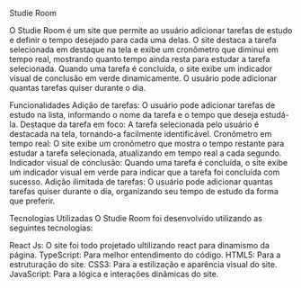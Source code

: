Studie Room

O Studie Room é um site que permite ao usuário adicionar tarefas de estudo e definir o tempo desejado para cada uma delas. O site destaca a tarefa selecionada em destaque na tela e exibe um cronômetro que diminui em tempo real, mostrando quanto tempo ainda resta para estudar a tarefa selecionada. Quando uma tarefa é concluída, o site exibe um indicador visual de conclusão em verde dinamicamente. O usuário pode adicionar quantas tarefas quiser durante o dia.

Funcionalidades
Adição de tarefas: O usuário pode adicionar tarefas de estudo na lista, informando o nome da tarefa e o tempo que deseja estudá-la.
Destaque da tarefa em foco: A tarefa selecionada pelo usuário é destacada na tela, tornando-a facilmente identificável.
Cronômetro em tempo real: O site exibe um cronômetro que mostra o tempo restante para estudar a tarefa selecionada, atualizando em tempo real a cada segundo.
Indicador visual de conclusão: Quando uma tarefa é concluída, o site exibe um indicador visual em verde para indicar que a tarefa foi concluída com sucesso.
Adição ilimitada de tarefas: O usuário pode adicionar quantas tarefas quiser durante o dia, organizando seu tempo de estudo da forma que preferir.

Tecnologias Utilizadas
O Studie Room foi desenvolvido utilizando as seguintes tecnologias:

React Js: O site foi todo projetado ultilizando react para dinamismo da página.
TypeScript: Para melhor entendimento do código.
HTML5: Para a estruturação do site.
CSS3: Para a estilização e aparência visual do site.
JavaScript: Para a lógica e interações dinâmicas do site.
